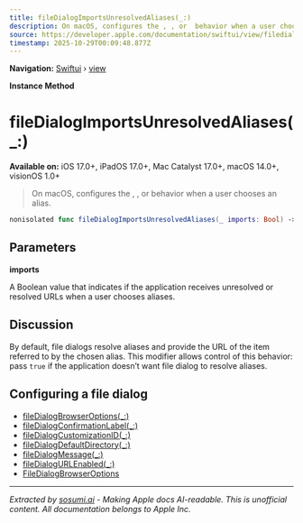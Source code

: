 ```yaml
---
title: fileDialogImportsUnresolvedAliases(_:)
description: On macOS, configures the , , or  behavior when a user chooses an alias.
source: https://developer.apple.com/documentation/swiftui/view/filedialogimportsunresolvedaliases(_:)
timestamp: 2025-10-29T00:09:48.877Z
---
```


**Navigation:** [Swiftui](/documentation/swiftui) › [view](/documentation/swiftui/view)

**Instance Method**

# fileDialogImportsUnresolvedAliases(_:)

**Available on:** iOS 17.0+, iPadOS 17.0+, Mac Catalyst 17.0+, macOS 14.0+, visionOS 1.0+

> On macOS, configures the , , or  behavior when a user chooses an alias.

```swift
nonisolated func fileDialogImportsUnresolvedAliases(_ imports: Bool) -> some View
```

## Parameters

**imports**

A Boolean value that indicates if the application receives unresolved or resolved URLs when a user chooses aliases.



## Discussion

By default, file dialogs resolve aliases and provide the URL of the item referred to by the chosen alias. This modifier allows control of this behavior: pass `true` if the application doesn’t want file dialog to resolve aliases.

## Configuring a file dialog

- [fileDialogBrowserOptions(_:)](/documentation/swiftui/view/filedialogbrowseroptions(_:))
- [fileDialogConfirmationLabel(_:)](/documentation/swiftui/view/filedialogconfirmationlabel(_:))
- [fileDialogCustomizationID(_:)](/documentation/swiftui/view/filedialogcustomizationid(_:))
- [fileDialogDefaultDirectory(_:)](/documentation/swiftui/view/filedialogdefaultdirectory(_:))
- [fileDialogMessage(_:)](/documentation/swiftui/view/filedialogmessage(_:))
- [fileDialogURLEnabled(_:)](/documentation/swiftui/view/filedialogurlenabled(_:))
- [FileDialogBrowserOptions](/documentation/swiftui/filedialogbrowseroptions)

---

*Extracted by [sosumi.ai](https://sosumi.ai) - Making Apple docs AI-readable.*
*This is unofficial content. All documentation belongs to Apple Inc.*

